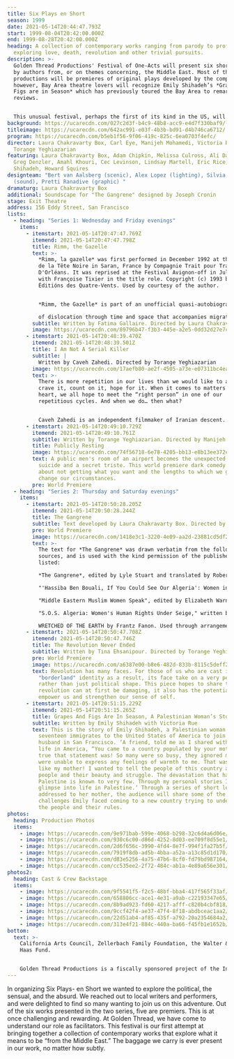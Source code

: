 ```yaml
---
title: Six Plays en Short
season: 1999
date: 2021-05-14T20:44:47.793Z
start: 1999-08-04T20:42:00.000Z
end: 1999-08-28T20:42:00.000Z
heading: A collection of contemporary works ranging from parody to profound
  exploring love, death, revolution and other trivial pursuits.
description: >-
  Golden Thread Productions' Festival of One-Acts will present six short works
  by authors from, or on themes concerning, the Middle East. Most of the
  productions will be premieres of original plays developed by the company,
  however, Bay Area theatre lovers will recognize Emily Shihadeh’s *Grapes and
  Figs are in Season* which has previously toured the Bay Area to remarkable
  reviews. 


  This unusual festival, perhaps the first of its kind in the US, will run in repertory for four weeks in August at the Exit Theatre in San Francisco. Golden Thread Productions, which defines its connection to the Middle East expansively and inclusively, is made up of artists from all parts of the globe.
background: https://ucarecdn.com/027c2d3f-b4c9-48b8-acc9-e4d7f330baf9/-/crop/829x520/0,0/-/preview/
titleimage: https://ucarecdn.com/642ac991-e03f-4b3b-bd91-d4b746ca6712/
program: https://ucarecdn.com/b5eb1f56-9f06-419c-825c-6ea0703f4efc/
director: Laura Chakravarty Box, Carl Eye, Manijeh Mohamedi, Victoria Rue,
  Torange Yeghiazarian
featuring: Laura Chakravarty Box, Adam Chipkin, Melissa Culross, Ali Dadgar,
  Greg Denzler, Amahl Khouri, Cec Levinson, Lindsay Martell, Eric Rice, Emily
  Shihadeh, Howard Squires
designteam: "Bert van Aalsberg (scenic), Alex Lopez (lighting), Silvia Matheus
  (sound), Pretti Ranadive (graphic) "
dramaturg: Laura Chakravarty Box
additional: Soundscape for "The Gangrene" designed by Joseph Cronin
stage: Exit Theatre
address: 156 Eddy Street, San Francisco
lists:
  - heading: "Series 1: Wednesday and Friday evenings"
    items:
      - itemstart: 2021-05-14T20:47:47.769Z
        itemend: 2021-05-14T20:47:47.798Z
        title: Rimm, the Gazelle
        text: >-
          *Rimm, la gazelle* was first performed in December 1992 at the Théâtre
          de la Tête Noire in Saran, France by Compagnie Trait pour Trait
          D'Orléans. It was reprised at the Festival Avignon-off in July, 1993,
          with Franςoise Tixier in the title role. Copyright (c) 1993 by
          Éditións des Quatre-Vents. Used by courtesy of the author.


          *Rimm, the Gazelle* is part of an unofficial quasi-autobiographical trilogy by Fatima Gallaire that includes another one-woman one-act, A Burn on the Heart, and also Gallaire’s most famous full-length tragedy, Princesses. In sum, the three plays pay tribute to her family and explore the process

          of dislocation through time and space that accompanies migration. Rimm is going home to Algeria after living for years in France, but can home ever be the place one expects it to be?
        subtitle: Written by Fatima Gallaire. Directed by Laura Chakravarty Box
        image: https://ucarecdn.com/89796b47-f3b3-445e-a2e5-0dd32d27e7c2/
      - itemstart: 2021-05-14T20:48:39.470Z
        itemend: 2021-05-14T20:48:39.501Z
        title: I Am Not A Serial Killer
        subtitle: |
          Written by Caveh Zahedi. Directed by Torange Yeghiazarian
        image: https://ucarecdn.com/17aefb80-ae2f-4505-a73e-e07311bc4eae/
        text: >-
          There is more repetition in our lives than we would like to admit. We
          crave it, count on it, hope for it. When it comes to matters of the
          heart, we all hope to meet the “right person” in one of our
          repetitious cycles. And when we do… then what?


          Caveh Zahedi is an independent filmmaker of Iranian descent. His most recent feature, I Don't Hate Las Vegas Anymore, won the critics prize at the Rotterdam Film Festival. With Greg Watkins, he also co-wrote, co-directed, and acted in *A Little Stiff*.
      - itemstart: 2021-05-14T20:49:10.729Z
        itemend: 2021-05-14T20:49:10.761Z
        subtitle: Written by Torange Yeghiazarian. Directed by Manijeh Mohamedi
        title: Publicly Resting
        image: https://ucarecdn.com/74f56718-6e78-4205-bb13-e8b13ee372c0/
        text: A public men's room of an airport becomes the unexpected setting for a
          suicide and a secret triste. This world premiere dark comedy is all
          about not getting what you want and the lengths to which we go to
          change our circumstances.
        pre: World Premiere
  - heading: "Series 2: Thursday and Saturday evenings"
    items:
      - itemstart: 2021-05-14T20:50:28.205Z
        itemend: 2021-05-14T20:50:28.244Z
        title: The Gangrene
        subtitle: Text developed by Laura Chakravarty Box. Directed by Carl Eye
        pre: World Premiere
        image: https://ucarecdn.com/1418e3c1-3220-4e09-aa2d-23881cd5df2c/
        text: >-
          The text for *The Gangrene* was drawn verbatim from the following
          sources, and is used with the kind permission of the publishers
          listed:

          *The Gangrene*, edited by Lyle Stuart and translated by Robert Silvers, Copyright (c) 1960. Courtesy of Les Éditions de Minuit.

          "'Hassiba Ben Bouali, If You Could See Our Algeria': Women in Public Space in Algeria," written by Susan Slyomovics, in Arab Women: Between Defiance and Restraint, edited by Suha Sabbagh. Copyright (c) 1996. Courtesy of the author.

          "Middle Eastern Muslim Women Speak", edited by Elizabeth Warnock Fernea and Basima Qattan Bezirgan, Copyright ©1977. Courtesy of the University of Texas Press.

          "S.O.S. Algeria: Women's Human Rights Under Seige," written by Karima Bennoune, in Faith and Freedom: Women's Human Rights in the Muslim World, edited by Mahnaz Afkhami, Copyright (c) 1995. Courtesy of I.B.Tauris & Co Ltd.

          WRETCHED OF THE EARTH by Frantz Fanon. Used through arrangement with Georges Borchardt, Inc. Copyright (c) 1963by Presence Africaine and copyright (c) 1961 by Francois Maspero editeur S.A.R.L. All rights reserved.
      - itemstart: 2021-05-14T20:50:47.708Z
        itemend: 2021-05-14T20:50:47.746Z
        title: The Revolution Never Ended
        subtitle: Written by Tina Ehsanipour. Directed by Torange Yeghiazarian
        pre: World Premiere
        image: https://ucarecdn.com/a6387e00-b8e6-482d-833b-8115c5deff2f/
        text: Revolution has many faces. For those of us who are cast into a
          "borderland" identity as a result, its face take on a very personal
          rather than just political shape. This piece hopes to share that while
          revolution can at first be damaging, it also has the potential to
          empower us and strengthen our sense of self.
      - itemstart: 2021-05-14T20:51:15.229Z
        itemend: 2021-05-14T20:51:15.265Z
        title: Grapes And Figs Are In Season, A Palestinian Woman’s Story
        subtitle: Written by Emily Shihadeh with Victoria Rue
        text: This is the story of Emily Shihadeh, a Palestinian woman who at the age of
          seventeen immigrates to the United States of America to join her
          husband in San Francisco. ‘A friend, told me as I shared with him my
          life in America, “You came to a country populated by your mother.” How
          true that statement was! So many were so busy, they ignored me and
          were unable to express any feelings of warmth to me. That was just
          like my mother! I wanted to tell the people of this country about my
          people and their beauty and struggle. The devastation that happened in
          Palestine is known to very few. Through my personal stories I open a
          glimpse into life in Palestine.’ Through a series of short letters
          addressed to her mother, the audience will share some of the
          challenges Emily faced coming to a new country trying to understand
          the people and their rules.
photos:
  heading: Production Photos
  items:
    - image: https://ucarecdn.com/9e971bab-599e-4068-b298-32c6d4a6d06e/
    - image: https://ucarecdn.com/930c6c00-d86d-4252-8d03-ee709f8d55e1/
    - image: https://ucarecdn.com/2d6f656c-3990-4fd4-8e7f-994f1fa27b5f/
    - image: https://ucarecdn.com/7919f8db-ad5b-4bba-a52a-a13c85d1d170/
    - image: https://ucarecdn.com/d83e5256-4a75-47b6-8cf0-fd79bd987164/
    - image: https://ucarecdn.com/cc535ee2-2f72-484c-ab1a-4e89a656e301/
photos2:
  heading: Cast & Crew Backstage
  items:
    - image: https://ucarecdn.com/9f5541f5-f2c5-48bf-bba4-417f565f33af/
    - image: https://ucarecdn.com/658806cc-ace1-4e31-a9ab-c22193347e65/
    - image: https://ucarecdn.com/8b9ad923-fd60-4217-afff-c820b4cbf818/
    - image: https://ucarecdn.com/9ccf42f4-ae37-47f4-8f18-abdbceac1aa2/
    - image: https://ucarecdn.com/22d51ab4-af85-435f-a792-20a2354684a2/
    - image: https://ucarecdn.com/313e4f21-884c-440a-ba66-f45fb1e1652b/
bottom:
  text: >-
    California Arts Council, Zellerbach Family Foundation, the Walter & Elise
    Haas Fund. 


    Golden Thread Productions is a fiscally sponsored project of the Intersection for the Arts.
---
```

In organizing Six Plays- en Short we wanted to explore the political, the sensual, and the absurd. We reached out to local writers and performers, and were delighted to find so many wanting to join us on this adventure. Out of the six works presented in the two series, five are premiers. This is at once challenging and rewarding. At Golden Thread, we have come to understand our role as facilitators. This festival is our first attempt at bringing together a collection of contemporary works that explore what it means to be “from the Middle East.” The baggage we carry is ever present in our work, no matter how subtly.